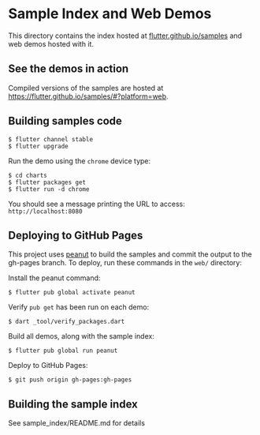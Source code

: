 # Sample Index and Web Demos

This directory contains the index hosted at [flutter.github.io/samples][samples]
and web demos hosted with it.

## See the demos in action

Compiled versions of the samples are hosted at
https://flutter.github.io/samples/#?platform=web.

## Building samples code

```console
$ flutter channel stable
$ flutter upgrade
```

Run the demo using the `chrome` device type:

```console
$ cd charts
$ flutter packages get
$ flutter run -d chrome
```

You should see a message printing the URL to access: `http://localhost:8080`

## Deploying to GitHub Pages

This project uses [peanut][peanut] to build the samples and commit the output
to the gh-pages branch. To deploy, run these commands in the `web/` directory:

Install the peanut command:

```console
$ flutter pub global activate peanut
```

Verify `pub get` has been run on each demo:

```console
$ dart _tool/verify_packages.dart
```

Build all demos, along with the sample index:

```console
$ flutter pub global run peanut
```

Deploy to GitHub Pages:

```console
$ git push origin gh-pages:gh-pages
```

## Building the sample index

See sample_index/README.md for details

[web]: https://flutter.dev/web
[samples]: https://flutter.github.io/samples/
[peanut]: https://github.com/kevmoo/peanut.dart

